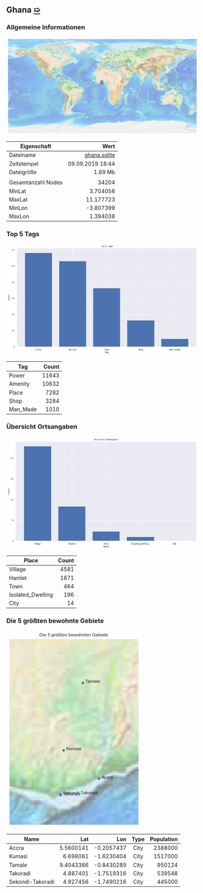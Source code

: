## Ghana [&#10159;](ghana.sqlite)

### Allgemeine Informationen

![Overview](./Images/ghana_overview.png)

|Eigenschaft|Wert|
|-|-:|
Dateiname|[ghana.sqlite](ghana.sqlite)|
Zeitstempel|09.09.2019 18:44|
Dateigr&ouml;&szlig;e|1.69 Mb|
|||
Gesamtanzahl Nodes|34204|
|MinLat|3.704056|
|MaxLat|11.177723|
|MinLon|-3.807399|
|MaxLon|1.394038|

### Top 5 Tags

![Tags](./Images/ghana_tags.png)

|Tag|Count|
|-|-:|
|Power|11643|
|Amenity|10632|
|Place|7282|
|Shop|3284|
|Man_Made|1010|

### &Uuml;bersicht Ortsangaben

![Places](./Images/ghana_places.png)

|Place|Count|
|-|-:|
|Village|4581|
|Hamlet|1671|
|Town|464|
|Isolated_Dwelling|196|
|City|14|

### Die 5 gr&ouml;&szlig;ten bewohnte Gebiete

![Places](./Images/ghana_topplaces.png)

|Name|Lat|Lon|Type|Population|
|----|--:|--:|:--:|---------:|
|Accra|5.5600141|-0.2057437|City|2388000|
|Kumasi|6.698081|-1.6230404|City|1517000|
|Tamale|9.4043366|-0.8430289|City|950124|
|Takoradi|4.887401|-1.7519316|City|539548|
|Sekondi-Takoradi|4.927456|-1.7490216|City|445000|
